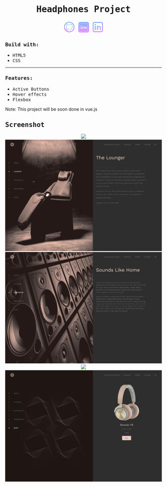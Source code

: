 <h1 align="center"><samp>Headphones Project</samp> </h1>
<p align="center"> 
  <a href="https://github.com/xoFrey" target="_blank"> <img width="40" align="center" src="./assets/img/icons8-github-64.png"/></a>
  <a href="/" target="_blank"> <img width="45" align="center" src="./assets/img/icons8-livepage-64.png"/></a>
  <a href="https://www.linkedin.com/in/izel-acar-0572332ba/" target="_blank"> <img width="40" align="center" src="./assets/img/icons8-linkedin-64.png"/></a>
</p>


<h3><samp>Build with:</samp></h3>
<ul>
<li><samp>HTML5</samp></li>
<li><samp>CSS</samp></li>
</ul>

<hr/>

<h3><samp>Features:</samp></h3>
<ul>
<li><samp>Active Buttons</samp></li>
<li><samp>Hover effects</samp></li>
  <li><samp>Flexbox</samp></li>
</ul>

Note: This project will be soon done in vue.js

<h2><samp>Screenshot</samp></h2>

<p align="center">
<img src="./assets/img/screenshot-about.png"/>
<img src="./assets/img/screenshot-lounger.png"/>
<img src="./assets/img/screenshot-experience.png"/>
<img src="./assets/img/screenshot-inspiration.png"/>
<img src="./assets/img/screenshot-shop.png"/>
</p>
